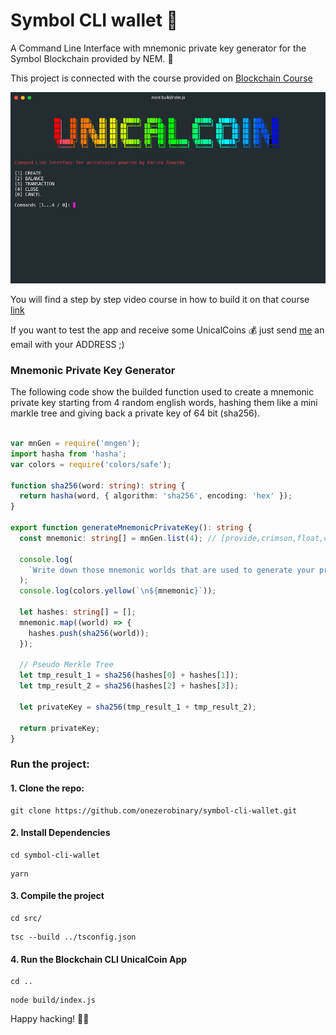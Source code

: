 # Symbol CLI wallet 🎉

A Command Line Interface with mnemonic private key generator for the Symbol Blockchain provided by NEM. 🙌

This project is connected with the course provided on [Blockchain Course](https://blockchain-cryptocurrency.thinkific.com/)

![foo](img/cli.png)

You will find a step by step video course in how to build it on that course [link](https://blockchain-cryptocurrency.thinkific.com/)

If you want to test the app and receive some UnicalCoins 💰 just send [me](mailto:ezanardo@onezerobinary.com) an email with your ADDRESS ;) 

### Mnemonic Private Key Generator

The following code show the builded function used to create a mnemonic private key starting from 4 random english words, hashing them like a mini markle tree and giving back a private key of 64 bit (sha256).

```ts

var mnGen = require('mngen');
import hasha from 'hasha';
var colors = require('colors/safe');

function sha256(word: string): string {
  return hasha(word, { algorithm: 'sha256', encoding: 'hex' });
}

export function generateMnemonicPrivateKey(): string {
  const mnemonic: string[] = mnGen.list(4); // [provide,crimson,float,carrot]

  console.log(
    `Write down those mnemonic worlds that are used to generate your private key:`
  );
  console.log(colors.yellow(`\n${mnemonic}`));

  let hashes: string[] = [];
  mnemonic.map((world) => {
    hashes.push(sha256(world));
  });

  // Pseudo Merkle Tree
  let tmp_result_1 = sha256(hashes[0] + hashes[1]);
  let tmp_result_2 = sha256(hashes[2] + hashes[3]);

  let privateKey = sha256(tmp_result_1 + tmp_result_2);

  return privateKey;
}

``` 

### Run the project:


#### 1. Clone the repo:
```
git clone https://github.com/onezerobinary/symbol-cli-wallet.git
```

#### 2. Install Dependencies

```
cd symbol-cli-wallet
```
```
yarn 
```

#### 3. Compile the project
```
cd src/
```
```
tsc --build ../tsconfig.json
```

#### 4. Run the Blockchain CLI UnicalCoin App
```
cd ..
```
```
node build/index.js
```



Happy hacking! 🤙🏼




